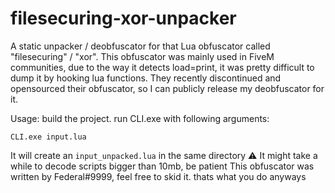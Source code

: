 # filesecuring-xor-unpacker
A static unpacker / deobfuscator for that Lua obfuscator called "filesecuring" / "xor".
This obfuscator was mainly used in FiveM communities, due to the way it detects load=print, it was pretty difficult to dump it by hooking lua functions.
They recently discontinued and opensourced their obfuscator, so I can publicly release my deobfuscator for it.

Usage:
build the project.
run CLI.exe with following arguments:

`CLI.exe input.lua`

It will create an `input_unpacked.lua` in the same directory
⚠️ It might take a while to decode scripts bigger than 10mb, be patient
This obfuscator was written by Federal#9999, feel free to skid it. thats what you do anyways
